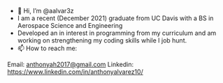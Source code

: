 - 👋 Hi, I’m @aalvar3z
- I am a recent (December 2021) graduate from UC Davis with a BS in Aerospace Science and Engineering
- Developed an in interest in programming from my curriculum and am working on strengthening my coding skills
while I job hunt.
- 📫 How to reach me:

Email: anthonyah2017@gmail.com
Linkedin: https://www.linkedin.com/in/anthonyalvarez10/
